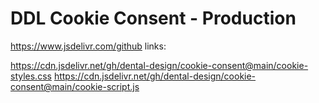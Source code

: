 # DDL Cookie Consent - Production

https://www.jsdelivr.com/github links:

https://cdn.jsdelivr.net/gh/dental-design/cookie-consent@main/cookie-styles.css
https://cdn.jsdelivr.net/gh/dental-design/cookie-consent@main/cookie-script.js
